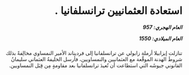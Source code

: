 <h1 dir="rtl">استعادة العثمانيين ترانسلفانيا .</h1>

<h5 dir="rtl">العام الهجري:  957

العام الميلادي: 1550

</h5>

<p dir="rtl">تنازلت إيزابيلا أرملة زابولي عن ترانسلفانيا إلى فرديناند الأمير النمساوي مخالِفةً بذلك شروطَ الهدنة الموقَّعة مع العثمانيين والنمساويين، فأرسل الخليفةُ العثماني سليمانُ القانوني جيوشَه التي استطاعت أن تُعيدَ ترانسلفانيا بعد مقاومةٍ مِن قِبَل النمساويين.</p></br>
